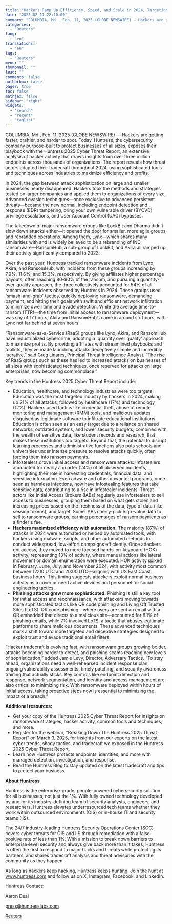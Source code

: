 ```yaml
---
title: "Hackers Ramp Up Efficiency, Speed, and Scale in 2024, Targeting Business of All Sizes"
date: "2025-02-11 22:10:00"
summary: "COLUMBIA, Md., Feb. 11, 2025 (GLOBE NEWSWIRE) — Hackers are getting faster, craftier, and harder to spot. Today, Huntress, the cybersecurity company purpose-built to protect businesses of all sizes, exposes their playbook with the Huntress 2025 Cyber Threat Report, an extensive analysis of hacker activity that draws insights from over..."
categories:
  - "Reuters"
lang:
  - "en"
translations:
  - "en"
tags:
  - "Reuters"
menu: ""
thumbnail: ""
lead: ""
comments: false
authorbox: false
pager: true
toc: false
mathjax: false
sidebar: "right"
widgets:
  - "search"
  - "recent"
  - "taglist"
---
```


COLUMBIA, Md., Feb. 11, 2025 (GLOBE NEWSWIRE) — Hackers are getting faster, craftier, and harder to spot. Today, Huntress, the cybersecurity company purpose-built to protect businesses of all sizes, exposes their playbook with the Huntress 2025 Cyber Threat Report, an extensive analysis of hacker activity that draws insights from over three million endpoints across thousands of organizations. The report reveals how threat actors adapted their tradecraft throughout 2024, using sophisticated tools and techniques across industries to maximize efficiency and profits.

In 2024, the gap between attack sophistication on large and smaller businesses nearly disappeared. Hackers took the methods and strategies tested on larger companies and applied them to organizations of every size. Advanced evasion techniques—once exclusive to advanced persistent threats—became the new normal, including endpoint detection and response (EDR) tampering, bring your own vulnerable driver (BYOVD) privilege escalations, and User Account Control (UAC) bypasses.

The takedown of major ransomware groups like LockBit and Dharma didn’t slow down attacks either—it opened the door for smaller, more agile groups and rebranded operations. Among them, Lynx—which shares many similarities with and is widely believed to be a rebranding of INC ransomware—RansomHub, a sub-group of LockBit, and Akira all ramped up their activity significantly compared to 2023.

Over the past year, Huntress tracked ransomware incidents from Lynx, Akira, and RansomHub, with incidents from these groups increasing by 7.9%, 11.6%, and 15.3%, respectively. By giving affiliates higher percentage payouts, often reaching 80–90% of the ransom, and pursuing a quantity-over-quality approach, the three collectively accounted for 54% of all ransomware incidents observed by Huntress in 2024. These groups used 'smash-and-grab' tactics, quickly deploying ransomware, demanding payment, and hitting their goals with swift and efficient network infiltration to minimize dwell time and evade detection. While the average time-to-ransom (TTR)—the time from initial access to ransomware deployment—was shy of 17 hours, Akira and RansomHub’s came in around six hours, with Lynx not far behind at seven hours.

“Ransomware-as-a-Service (RaaS) groups like Lynx, Akira, and RansomHub have industrialized cybercrime, adopting a 'quantity over quality' approach to maximize profits. By providing affiliates with streamlined playbooks and toolkits, they've made launching attacks deceptively simple and incredibly lucrative,” said Greg Linares, Principal Threat Intelligence Analyst. “The rise of RaaS groups such as these has led to increased attacks on businesses of all sizes with sophisticated techniques, once reserved for attacks on large enterprises, now becoming commonplace.”

Key trends in the Huntress 2025 Cyber Threat Report include:

* Education, healthcare, and technology industries were top targets: Education was the most targeted industry by hackers in 2024, making up 21% of all attacks, followed by healthcare (17%) and technology (12%). Hackers used tactics like credential theft, abuse of remote monitoring and management (RMM) tools, and malicious updates disguised as legitimate software to infiltrate educational institutions. Education is often seen as an easy target due to a reliance on shared networks, outdated systems, and lower security budgets, combined with the wealth of sensitive data, like student records and research, that makes these institutions top targets. Beyond that, the potential to disrupt learning processes and administrative functions also puts schools and universities under intense pressure to resolve attacks quickly, often forcing them into ransom payments.
* Infostealers drove initial access and ransomware attacks: Infostealers accounted for nearly a quarter (24%) of all observed incidents, highlighting their role in harvesting credentials, financial data, and sensitive information. Even adware and other unwanted programs, once seen as harmless infections, now have infostealing features that take sensitive data, contributing to a rise in infostealer incidents. Threat actors like Initial Access Brokers (IABs) regularly use infostealers to sell access to businesses, grouping them based on what gets stolen and increasing prices based on the freshness of the data, type of data (like session tokens), and target. Some IABs cherry-pick high-value data to sell to ransomware groups, earning percentages of ransom payments as a finder's fee.
* **Hackers maximized efficiency with automation:** The majority (87%) of attacks in 2024 were automated or helped by automated tools, with hackers using malware, scripts, and other automated methods to conduct widespread, low-effort campaigns efficiently. Once attackers got access, they moved to more focused hands-on-keyboard (HOK) activity, representing 13% of activity, where manual actions like lateral movement or domain enumeration were executed. HOK activity spiked in February, June, July, and November 2024, with activity most common between 12:00 UTC and 20:00 UTC—aligning with US East Coast business hours. This timing suggests attackers exploit normal business activity as a cover or need active devices and personnel for social engineering tactics.
* **Phishing attacks grew more sophisticated:** Phishing is still a key tool for initial access and reconnaissance, with attackers moving towards more sophisticated tactics like QR code phishing and Living Off Trusted Sites (LoTS). QR code phishing—where users are sent an email with a QR embedded that directs to a malicious site—accounted for 8.1% of phishing emails, while 7% involved LoTS, a tactic that abuses legitimate platforms to share malicious documents. These advanced techniques mark a shift toward more targeted and deceptive strategies designed to exploit trust and evade traditional email filters.

“Hacker tradecraft is evolving fast, with ransomware groups growing bolder, attacks becoming harder to detect, and phishing scams reaching new levels of sophistication,” added Jamie Levy, Director, Adversary Tactics. “To stay ahead, organizations need a well-rehearsed incident response plan, ongoing vulnerability assessments, timely patching, and security awareness training that actually sticks. Key controls like endpoint detection and response, network segmentation, and identity and access management are also critical to minimizing risk. With ransomware deployed within hours of initial access, taking proactive steps now is essential to minimizing the impact of a breach.”

**Additional resources:**

* Get your copy of the Huntress 2025 Cyber Threat Report for insights on ransomware strategies, hacker activity, common tools and techniques, and more.
* Register for the webinar, “Breaking Down The Huntress 2025 Threat Report” on March 3, 2025, for insights from our experts on the latest cyber trends, shady tactics, and tradecraft we exposed in the Huntress 2025 Cyber Threat Report.
* Learn how Huntress protects endpoints, identities, and more with managed detection, investigation, and response.
* Read the Huntress Blog to stay updated on the latest tradecraft and tips to protect your business.

**About Huntress**

Huntress is the enterprise-grade, people-powered cybersecurity solution for all businesses, not just the 1%. With fully owned technology developed by and for its industry-defining team of security analysts, engineers, and researchers, Huntress elevates underresourced tech teams whether they work within outsourced environments (OIS) or in-house IT and security teams (IIS).

The 24/7 industry-leading Huntress Security Operations Center (SOC) covers cyber threats for OIS and IIS through remediation with a false-positive rate of less than 1%. With a mission to break down barriers to enterprise-level security and always give back more than it takes, Huntress is often the first to respond to major hacks and threats while protecting its partners, and shares tradecraft analysis and threat advisories with the community as they happen.

As long as hackers keep hacking, Huntress keeps hunting. Join the hunt at www.huntress.com and follow us on X, Instagram, Facebook, and LinkedIn.

Huntress Contact:

Aaron Deal

press@huntresslabs.com

[Reuters](https://www.tradingview.com/news/reuters.com,2025-02-11:newsml_GNX6HmsPf:0-hackers-ramp-up-efficiency-speed-and-scale-in-2024-targeting-business-of-all-sizes/)

